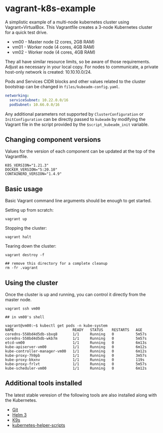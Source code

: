 # vagrant-k8s-example

A simplistic example of a multi-node kubernetes cluster using Vagrant+VirtualBox. This Vagrantfile creates a 3-node Kubernetes cluster for a quick test drive.

* vm00 - Master node (2 cores, 2GB RAM)
* vm01 - Worker node (4 cores, 4GB RAM)
* vm02 - Worker node (4 cores, 4GB RAM)

They all have similar resource limits, so be aware of those requirements. Adjust as necessary in your local copy. For nodes to communicate, a private host-only network is created: 10.10.10.0/24.

Pods and Services CIDR blocks and other values related to the cluster bootstrap can be changed in `files/kubeadm-config.yaml`.

```yaml
networking:
  serviceSubnet: 10.22.0.0/16
  podSubnet: 10.66.0.0/16
```

Any additional parameters not supported by `ClusterConfiguration` or `InitConfiguration` can be directly passed to `kubeadm` by modifying the Vagrant file in the script provided by the `$script_kubeadm_init` variable.

## Changing component versions

Values for the version of each component can be updated at the top of the Vagrantfile.

```Vagrantfile
K8S_VERSION="1.21.3"
DOCKER_VERSION="5:20.10"
CONTAINERD_VERSION="1.4.9"
```

## Basic usage

Basic Vagrant command line arguments should be enough to get started.

Setting up from scratch:

```
vagrant up
```

Stopping the cluster:

```
vagrant halt
```

Tearing down the cluster:

```
vagrant destroy -f

## remove this directory for a complete cleanup
rm -fr .vagrant
```

## Using the cluster

Once the cluster is up and running, you can control it directly from the master node.

```shell
vagrant ssh vm00

## in vm00's shell

vagrant@vm00:~$ kubectl get pods -n kube-system
NAME                           READY   STATUS    RESTARTS   AGE
coredns-558bd4d5db-sbxq8       1/1     Running   0          5m57s
coredns-558bd4d5db-wkb7m       1/1     Running   0          5m57s
etcd-vm00                      1/1     Running   0          6m13s
kube-apiserver-vm00            1/1     Running   0          6m12s
kube-controller-manager-vm00   1/1     Running   0          6m12s
kube-proxy-7h9pb               1/1     Running   0          3m57s
kube-proxy-bkxnv               1/1     Running   0          119s
kube-proxy-frlvt               1/1     Running   0          5m57s
kube-scheduler-vm00            1/1     Running   0          6m12s
```

## Additional tools installed

The latest stable veresion of the following tools are also installed along with the Kubernetes.

* [Git](https://git-scm.com/)
* [Helm 3](https://helm.sh/docs/)
* [K9s](https://k9scli.io/)
* [kubernetes-helper-scripts](https://github.com/juliohm1978/kubernetes-helper-scripts)
